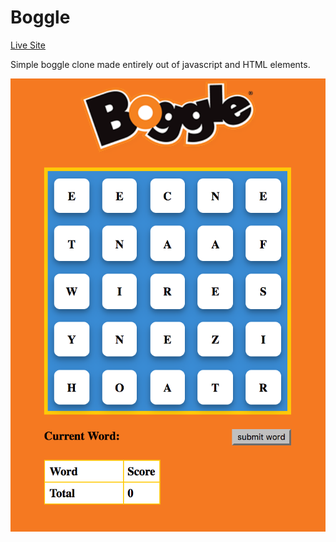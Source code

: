 # Boggle

[Live Site](https://spookybit.github.io/boggle/)

Simple boggle clone made entirely out of javascript and HTML elements.

![image1](assets/image1.png)

